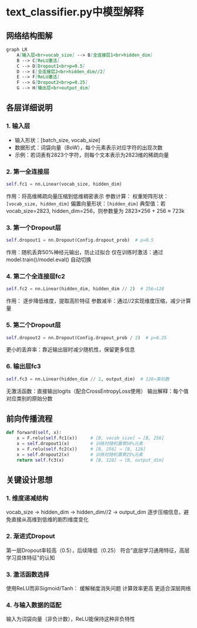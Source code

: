 # text_classifier.py中模型解释
## 网络结构图解
```markdown
graph LR
    A[输入层<br>vocab_size] --> B[全连接层1<br>hidden_dim]
    B --> C[ReLU激活]
    C --> D[Dropout1<br>p=0.5]
    D --> E[全连接层2<br>hidden_dim//2]
    E --> F[ReLU激活]
    F --> G[Dropout2<br>p=0.25]
    G --> H[输出层<br>output_dim]
```

## 各层详细说明
### 1. 输入层
- 输入形状：[batch_size, vocab_size]
- 数据形式：词袋向量（BoW），每个元素表示对应字符的出现次数
- 示例：若词表有2823个字符，则每个文本表示为2823维的稀疏向量

### 2. 第一全连接层
```python
self.fc1 = nn.Linear(vocab_size, hidden_dim)
```
作用：将高维稀疏向量压缩到低维稠密表示
参数计算：
权重矩阵形状：`[vocab_size, hidden_dim]`
偏置向量形状：`[hidden_dim]`
典型值：若 vocab_size=2823, hidden_dim=256，则参数量为 2823×256 + 256 ≈ 723k

### 3. 第一个Dropout层
```python
self.dropout1 = nn.Dropout(Config.dropout_prob)  # p=0.5
```
作用：随机丢弃50%神经元输出，防止过拟合
仅在训练时激活：通过 model.train()/model.eval() 自动切换

### 4. 第二个全连接层fc2
```python
self.fc2 = nn.Linear(hidden_dim, hidden_dim // 2)  # 256→128
```
作用： 逐步降低维度，提取高阶特征
参数减半：通过//2实现维度压缩，减少计算量

### 5. 第二个Dropout层
```python
self.dropout2 = nn.Dropout(Config.dropout_prob / 2)  # p=0.25
```
更小的丢弃率：靠近输出层时减少随机性，保留更多信息

### 6. 输出层fc3
```python
self.fc3 = nn.Linear(hidden_dim // 2, output_dim)  # 128→类别数
```
无激活函数：直接输出logits（配合CrossEntropyLoss使用）
输出解释：每个值对应类别的原始分数

## 前向传播流程
```python
def forward(self, x):
    x = F.relu(self.fc1(x))     # [B, vocab_size] → [B, 256]
    x = self.dropout1(x)        # 训练时随机置零50%元素
    x = F.relu(self.fc2(x))     # [B, 256] → [B, 128]
    x = self.dropout2(x)        # 训练时随机置零25%元素
    return self.fc3(x)          # [B, 128] → [B, output_dim]
```

## 关键设计思想
### 1. 维度递减结构
vocab_size → hidden_dim → hidden_dim//2 → output_dim
逐步压缩信息，避免直接从高维到低维的剧烈维度变化

### 2. 渐进式Dropout
第一层Dropout率较高（0.5），后续降低（0.25）
符合"底层学习通用特征，高层学习具体特征"的认知

### 3. 激活函数选择
使用ReLU而非Sigmoid/Tanh：
缓解梯度消失问题
计算效率更高
更适合深层网络

### 4. 与输入数据的适配
输入为词袋向量（非负计数），ReLU能保持这种非负特性